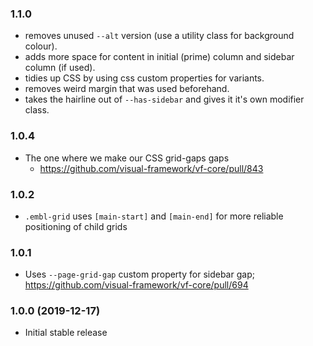 ### 1.1.0

- removes unused `--alt` version (use a utility class for background colour).
- adds more space for content in initial (prime) column and sidebar column (if used).
- tidies up CSS by using css custom properties for variants.
- removes weird margin that was used beforehand.
- takes the hairline out of `--has-sidebar` and gives it it's own modifier class.


### 1.0.4

- The one where we make our CSS grid-gaps gaps
  - https://github.com/visual-framework/vf-core/pull/843

### 1.0.2

- `.embl-grid` uses `[main-start]` and `[main-end]` for more reliable positioning of child grids

### 1.0.1

- Uses `--page-grid-gap` custom property for sidebar gap; https://github.com/visual-framework/vf-core/pull/694

### 1.0.0 (2019-12-17)

- Initial stable release
